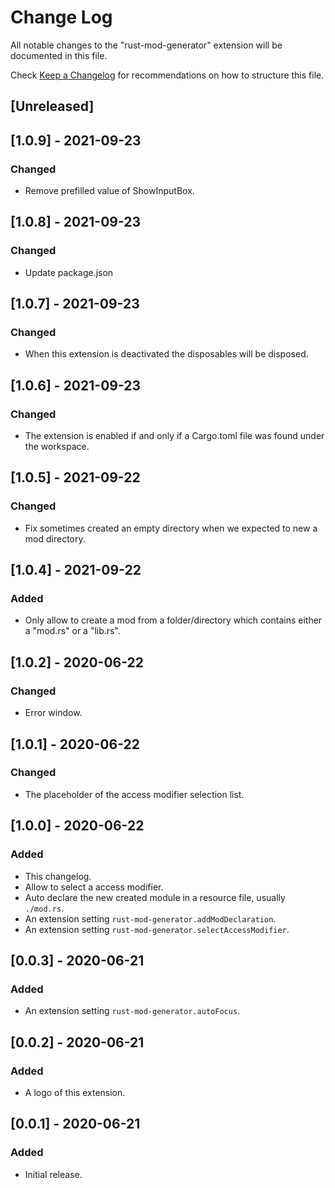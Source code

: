 # Change Log

All notable changes to the "rust-mod-generator" extension will be documented in this file.

Check [Keep a Changelog](http://keepachangelog.com/) for recommendations on how to structure this file.

## [Unreleased]

## [1.0.9] - 2021-09-23

### Changed

- Remove prefilled value of ShowInputBox.

## [1.0.8] - 2021-09-23

### Changed

- Update package.json

## [1.0.7] - 2021-09-23

### Changed

- When this extension is deactivated the disposables will be disposed.

## [1.0.6] - 2021-09-23

### Changed

- The extension is enabled if and only if a Cargo.toml file was found under the workspace.

## [1.0.5] - 2021-09-22

### Changed

- Fix sometimes created an empty directory when we expected to new a mod directory.

## [1.0.4] - 2021-09-22

### Added

- Only allow to create a mod from a folder/directory
  which contains either a "mod.rs" or a "lib.rs".

## [1.0.2] - 2020-06-22

### Changed

- Error window.

## [1.0.1] - 2020-06-22

### Changed

- The placeholder of the access modifier selection list.

## [1.0.0] - 2020-06-22

### Added

- This changelog.
- Allow to select a access modifier.
- Auto declare the new created module in a resource file, usually `./mod.rs`.
- An extension setting `rust-mod-generator.addModDeclaration`.
- An extension setting `rust-mod-generator.selectAccessModifier`.

## [0.0.3] - 2020-06-21

### Added

- An extension setting `rust-mod-generator.autoFocus`.

## [0.0.2] - 2020-06-21

### Added

- A logo of this extension.

## [0.0.1] - 2020-06-21

### Added

- Initial release.
